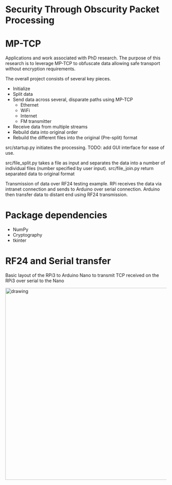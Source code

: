 # Security Through Obscurity Packet Processing
# MP-TCP

Applications and work associated with PhD research. The purpose of this research is to leverage MP-TCP to obfuscate data allowing safe transport without encryption requirements. 


The overall project consists of several key pieces.

  - Initialize
  - Split data
  - Send data across several, disparate paths using MP-TCP
    - Ethernet
    - WiFi
    - Internet
    - FM transmitter
  - Receive data from multiple streams
  - Rebuild data into original order
  - Rebuild the different files into the original (Pre-split) format

src/startup.py initiates the processing.
TODO: add GUI interface for ease of use.

src/file_split.py takes a file as input and separates the data into a number of individual files (number specified by user input). 
src/file_join.py return separated data to original format

Transmission of data over RF24 testing example. RPi receives the data via intranet connection and sends to Arduino over serial connection. Arduino then transfer data to distant end using RF24 transmission.

# Package dependencies
- NumPy
- Cryptography
- tkinter

# RF24 and Serial transfer
Basic layout of the RPi3 to Arduino Nano to transmit TCP received on the RPi3 over serial to the Nano

<img src="https://user-images.githubusercontent.com/17393233/159374336-6384f379-f9f4-4fc2-a64b-f222044065a0.png" alt="drawing" width="600"/>


